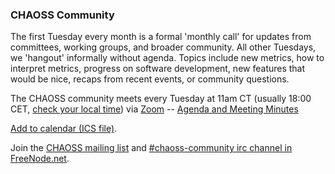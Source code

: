 ### CHAOSS Community
The first Tuesday every month is a formal 'monthly call' for updates from committees, working groups, and broader community. All other Tuesdays, we 'hangout' informally without agenda. Topics include new metrics, how to interpret metrics, progress on software development, new features that would be nice, recaps from recent events, or community questions.

The CHAOSS community meets every Tuesday at 11am CT (usually 18:00 CET, [check your local time](http://arewemeetingyet.com/Chicago/2018-11-06/11:00/w/CHAOSS%20weekly%20community%20meeting)) via [Zoom](https://unomaha.zoom.us/j/720431288) -- [Agenda and Meeting Minutes](https://docs.google.com/document/d/1PMDWc6xMe0fNE7shxTK5_HE_ykRBG5w55_Zx5hvzsEY/edit)

<a href="https://chaoss.github.io/website/Participate/CHAOSS-Calendar_WeeklySync.ics">Add to calendar (ICS file)</a>.

Join the [CHAOSS mailing list](https://lists.linuxfoundation.org/mailman/listinfo/chaoss) and [#chaoss-community irc channel in FreeNode.net](https://webchat.freenode.net/?channel=#CHAOSS-community).
